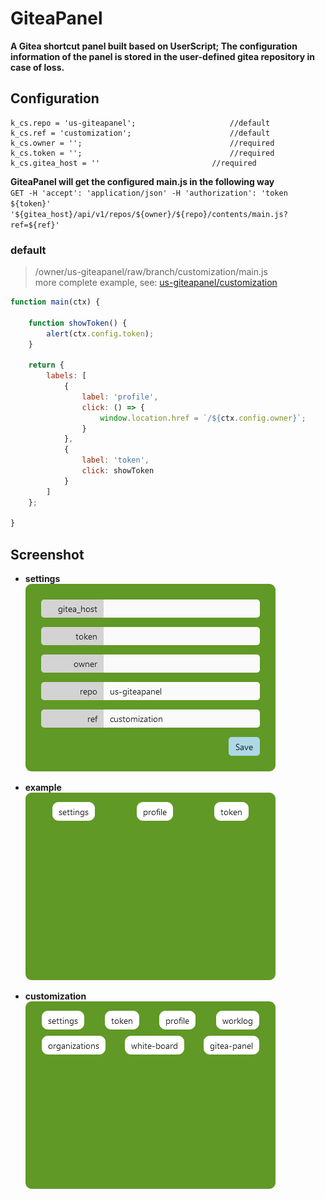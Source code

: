 # GiteaPanel  
**A Gitea shortcut panel built based on UserScript; The configuration information of the panel is stored in the user-defined gitea repository in case of loss.**  

## Configuration  
```
k_cs.repo = 'us-giteapanel';      		         //default
k_cs.ref = 'customization';     		    	 //default
k_cs.owner = '';    		    		    	 //required
k_cs.token = '';    		    		    	 //required
k_cs.gitea_host = '' 				         //required
```
**GiteaPanel will get the configured main.js in the following way**  
`GET -H 'accept': 'application/json' -H 'authorization': 'token ${token}' '${gitea_host}/api/v1/repos/${owner}/${repo}/contents/main.js?ref=${ref}'`  

### default  
> /owner/us-giteapanel/raw/branch/customization/main.js  
> more complete example, see: [us-giteapanel/customization](https://github.com/kerwin612/us-giteapanel/blob/customization/main.js)  
```js
function main(ctx) {

    function showToken() {
        alert(ctx.config.token);
    }

    return {
        labels: [
            {
                label: 'profile',
                click: () => {
                    window.location.href = `/${ctx.config.owner}`;
                }
            },
            {
                label: 'token',
                click: showToken
            }
        ]
    };

}
```

## Screenshot  

* **settings**  
![](./imgs/settings.png)  

* **example**  
![](./imgs/panel1.png)  

* **customization**  
![](./imgs/panel2.png)  

